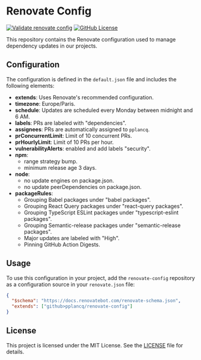 # Renovate Config

[![Validate renovate config](https://github.com/pplancq/renovate-config/actions/workflows/validate-config.yml/badge.svg)](https://github.com/pplancq/renovate-config/actions/workflows/validate-config.yml)
[![GitHub License](https://img.shields.io/github/license/pplancq/renovate-config)](https://github.com/pplancq/renovate-config?tab=MIT-1-ov-file#readme)

This repository contains the Renovate configuration used to manage dependency updates in our projects.

## Configuration

The configuration is defined in the `default.json` file and includes the following elements:

- **extends**: Uses Renovate's recommended configuration.
- **timezone**: Europe/Paris.
- **schedule**: Updates are scheduled every Monday between midnight and 6 AM.
- **labels**: PRs are labeled with "dependencies".
- **assignees**: PRs are automatically assigned to `pplancq`.
- **prConcurrentLimit**: Limit of 10 concurrent PRs.
- **prHourlyLimit**: Limit of 10 PRs per hour.
- **vulnerabilityAlerts**: enabled and add labels "security".
- **npm**:
  - range strategy bump.
  - minimum release age 3 days.
- **node**:
  - no update engines on package.json.
  - no update peerDependencies on package.json.
- **packageRules**:
  - Grouping Babel packages under "babel packages".
  - Grouping React Query packages under "react-query packages".
  - Grouping TypeScript ESLint packages under "typescript-eslint packages".
  - Grouping Semantic-release packages under "semantic-release packages".
  - Major updates are labeled with "High".
  - Pinning GitHub Action Digests.

## Usage

To use this configuration in your project, add the `renovate-config` repository as a configuration source in your `renovate.json` file:

```json
{
  "$schema": "https://docs.renovatebot.com/renovate-schema.json",
  "extends": ["github>pplancq/renovate-config"]
}
```

## License

This project is licensed under the MIT License. See the [LICENSE](LICENSE) file for details.

